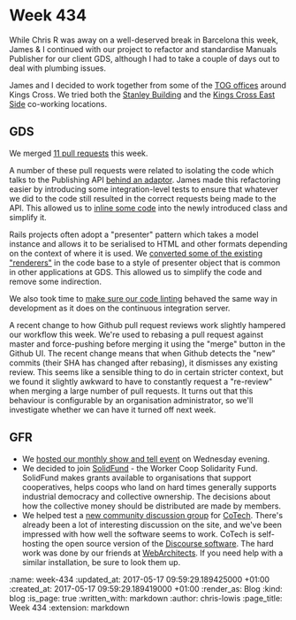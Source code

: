 Week 434
========

While Chris R was away on a well-deserved break in Barcelona this week,
James & I continued with our project to refactor and standardise Manuals
Publisher for our client GDS, although I had to take a couple of days out
to deal with plumbing issues.

James and I decided to work together
from some of the [TOG offices](https://www.theofficegroup.co.uk/)
around Kings Cross. We tried both
the
[Stanley Building](https://www.theofficegroup.co.uk/office/the-stanley-building/) and
the
[Kings Cross East Side](https://www.theofficegroup.co.uk/office/east-side/) co-working
locations.

## GDS

We
merged
[11 pull requests](https://github.com/alphagov/manuals-publisher/pulls?utf8=%E2%9C%93&q=is%3Apr%20closed%3A2017-05-08..2017-05-12) this
week.

A number of these pull requests were related to isolating the code
which talks to the Publishing
API
[behind an adaptor](https://github.com/alphagov/manuals-publisher/pull/1084). James
made this refactoring easier by introducing some integration-level
tests to ensure that whatever we did to the code still resulted in the
correct requests being made to the API. This allowed us
to
[inline some code](https://github.com/alphagov/manuals-publisher/pull/1085) into
the newly introduced class and simplify it.

Rails projects often adopt a "presenter" pattern which takes a model
instance and allows it to be serialised to HTML and other formats
depending on the context of where it is
used. We
[converted some of the existing "renderers"](https://github.com/alphagov/manuals-publisher/pull/1069) in
the code base to a style of presenter object that is common in other
applications at GDS. This allowed us to simplify the code and remove
some indirection.

We also took time
to
[make sure our code linting](https://github.com/alphagov/manuals-publisher/pull/1070) behaved
the same way in development as it does on the continuous integration
server.

A recent change to how Github pull request reviews work slightly
hampered our workflow this week. We're used to rebasing a pull request
against master and force-pushing before merging it using the "merge" button in the
Github UI. The recent change means that when Github detects the "new"
commits (their SHA has changed after rebasing), it dismisses any
existing review. This seems like a sensible thing to do in certain
stricter context, but we found it slightly awkward to have to
constantly request a "re-review" when merging a large number of pull
requests. It turns out that this behaviour is configurable by an
organisation administrator, so we'll investigate whether we can have
it turned off next week.

## GFR

- We
  [hosted our monthly show and tell event](http://gofreerange.com/show-and-tell-32) on
  Wednesday evening.
- We decided to join [SolidFund](http://solidfund.coop/) - the Worker
  Coop Solidarity Fund. SolidFund makes grants available to
  organisations that support cooperatives, helps coops who land on
  hard times generally supports industrial democracy and collective
  ownership. The decisions about how the collective money should be
  distributed are made by members.
- We helped test
  a [new community discussion group](https://community.coops.tech/)
  for [CoTech](http://coops.tech/). There's already been a lot of
  interesting discussion on the site, and we've been impressed with
  how well the software seems to work. CoTech is self-hosting the open
  source version of
  the [Discourse software](https://www.discourse.org/). The hard work
  was done by our friends
  at [WebArchitects](https://www.webarchitects.co.uk/). If you need
  help with a similar installation, be sure to look them up.

:name: week-434
:updated_at: 2017-05-17 09:59:29.189425000 +01:00
:created_at: 2017-05-17 09:59:29.189419000 +01:00
:render_as: Blog
:kind: blog
:is_page: true
:written_with: markdown
:author: chris-lowis
:page_title: Week 434
:extension: markdown
